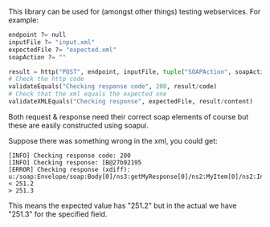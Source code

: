 This library can be used for (amongst other things) testing webservices. For example:

```python
endpoint ?= null
inputFile ?= "input.xml"
expectedFile ?= "expected.xml"
soapAction ?= ""

result = http("POST", endpoint, inputFile, tuple("SOAPAction", soapAction))
# Check the http code
validateEquals("Checking response code", 200, result/code)
# Check that the xml equals the expected one
validateXMLEquals("Checking response", expectedFile, result/content)
```

Both request & response need their correct soap elements of course but these are easily constructed using soapui.

Suppose there was something wrong in the xml, you could get:

```
[INFO] Checking response code: 200
[INFO] Checking response: [B@27b92195
[ERROR] Checking response (xdiff): u:/soap:Envelope/soap:Body[0]/ns3:getMyResponse[0]/ns2:MyItem[0]/ns2:Institution[2]/ns2:Payments[0]/ns2:Information[0]/ns2:Amount[0]
< 251.2
> 251.3
```

This means the expected value has "251.2" but in the actual we have "251.3" for the specified field.